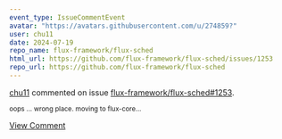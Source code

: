 ```yaml
---
event_type: IssueCommentEvent
avatar: "https://avatars.githubusercontent.com/u/274859?"
user: chu11
date: 2024-07-19
repo_name: flux-framework/flux-sched
html_url: https://github.com/flux-framework/flux-sched/issues/1253
repo_url: https://github.com/flux-framework/flux-sched
---
```


<a href='https://github.com/chu11' target='_blank'>chu11</a> commented on issue <a href='https://github.com/flux-framework/flux-sched/issues/1253' target='_blank'>flux-framework/flux-sched#1253</a>.

<small>oops ... wrong place.  moving to flux-core...</small>

<a href='https://github.com/flux-framework/flux-sched/issues/1253' target='_blank'>View Comment</a>